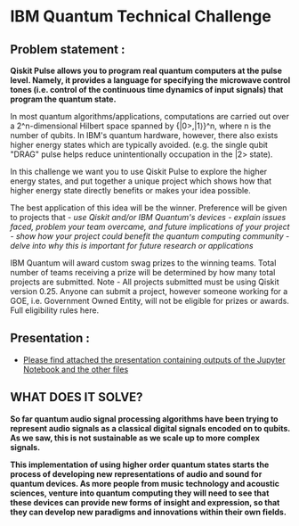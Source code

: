 # IBM Quantum Technical Challenge
## Problem statement :
**Qiskit Pulse allows you to program real quantum computers at the pulse level. Namely, it provides a language for specifying the microwave control tones (i.e. control of the continuous time dynamics of input signals) that program the quantum state.**

In most quantum algorithms/applications, computations are carried out over a 2^n-dimensional Hilbert space spanned by {|0>,|1⟩}^n, where n is the number of qubits. In IBM's quantum hardware, however, there also exists higher energy states which are typically avoided. (e.g. the single qubit "DRAG" pulse helps reduce unintentionally occupation in the |2> state).

In this challenge we want you to use Qiskit Pulse to explore the higher energy states, and put together a unique project which shows how that higher energy state directly benefits or makes your idea possible.

The best application of this idea will be the winner. Preference will be given to projects that
*- use Qiskit and/or IBM Quantum's devices*
*- explain issues faced, problem your team overcame, and future implications of your project - show how your project could benefit the quantum computing community*
*- delve into why this is important for future research or applications*

IBM Quantum will award custom swag prizes to the winning teams. Total number of teams receiving a prize will be determined by how many total projects are submitted.
Note - All projects submitted must be using Qiskit version 0.25. Anyone can submit a project, however someone working for a GOE, i.e. Government Owned Entity, will not be eligible for prizes or awards. Full eligibility rules here.

## Presentation :
* [Please find attached the presentation containing outputs of the Jupyter Notebook and the other files](https://drive.google.com/file/d/1Jt0dvSInOMhl8bPqf0cLMYBS5J4l8T26/view?usp=sharing)

## WHAT DOES IT SOLVE?
**So far quantum audio signal processing algorithms have been trying to represent audio signals as a classical digital signals encoded on to qubits. As we saw, this is not sustainable as we scale up to more complex signals.**

**This implementation of using higher order quantum states starts the process of developing new representations of audio and sound for quantum devices. As more people from music technology and acoustic sciences, venture into quantum computing they will need to see that these devices can provide new forms of insight and expression, so that they can develop new paradigms and innovations within their own fields.**




